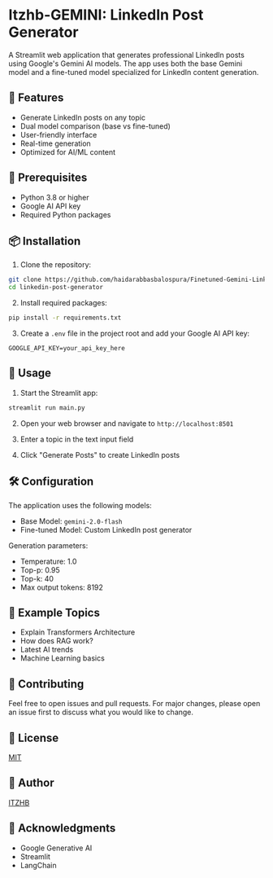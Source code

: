 # Itzhb-GEMINI: LinkedIn Post Generator

A Streamlit web application that generates professional LinkedIn posts using Google's Gemini AI models. The app uses both the base Gemini model and a fine-tuned model specialized for LinkedIn content generation.

## 🌟 Features

- Generate LinkedIn posts on any topic
- Dual model comparison (base vs fine-tuned)
- User-friendly interface
- Real-time generation
- Optimized for AI/ML content

## 🔧 Prerequisites

- Python 3.8 or higher
- Google AI API key
- Required Python packages

## 📦 Installation

1. Clone the repository:

```bash
git clone https://github.com/haidarabbasbalospura/Finetuned-Gemini-Linkdin-Post-Generator.git
cd linkedin-post-generator
```

2. Install required packages:

```bash
pip install -r requirements.txt
```

3. Create a `.env` file in the project root and add your Google AI API key:

```env
GOOGLE_API_KEY=your_api_key_here
```

## 🚀 Usage

1. Start the Streamlit app:

```bash
streamlit run main.py
```

2. Open your web browser and navigate to `http://localhost:8501`

3. Enter a topic in the text input field

4. Click "Generate Posts" to create LinkedIn posts

## 🛠️ Configuration

The application uses the following models:

- Base Model: `gemini-2.0-flash`
- Fine-tuned Model: Custom LinkedIn post generator

Generation parameters:

- Temperature: 1.0
- Top-p: 0.95
- Top-k: 40
- Max output tokens: 8192

## 📝 Example Topics

- Explain Transformers Architecture
- How does RAG work?
- Latest AI trends
- Machine Learning basics

## 👥 Contributing

Feel free to open issues and pull requests. For major changes, please open an issue first to discuss what you would like to change.

## 📄 License

[MIT](https://choosealicense.com/licenses/mit/)

## 👤 Author

[ITZHB](https://www.github.com/haidarabbasbalospura/)

## 🙏 Acknowledgments

- Google Generative AI
- Streamlit
- LangChain
